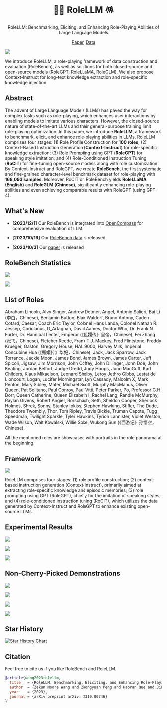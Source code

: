 <div align= "center">
    <h1> 👨‍🎤 RoleLLM 🪅 </h1>
</div>

<p align="center">  
RoleLLM: Benchmarking, Eliciting, and Enhancing Role-Playing Abilities of Large Language Models
</p>

<p align="center">  
<a href="https://arxiv.org/pdf/2310.00746.pdf">Paper</a>; 
<a href="https://huggingface.co/datasets/ZenMoore/RoleBench">Data</a>
</p>


![](./assets/rolellm-bird-eye.png)

We introduce RoleLLM, a role-playing framework of data construction and evaluation (RoleBench), as well as solutions for both closed-source and open-source models (RoleGPT, RoleLLaMA, RoleGLM). We also propose Context-Instruct for long-text knowledge extraction and role-specific knowledge injection.


## Abstract

The advent of Large Language Models (LLMs) has paved the way for complex tasks such as role-playing, which enhances user interactions by enabling models to imitate various characters. However, the closed-source nature of state-of-the-art LLMs and their general-purpose training limit role-playing optimization. In this paper, we introduce **RoleLLM**, a framework to benchmark, elicit, and enhance role-playing abilities in LLMs. RoleLLM comprises four stages: (1) Role Profile Construction for **100 roles**; (2) Context-Based Instruction Generation (**Context-Instruct**) for role-specific knowledge extraction; (3) Role Prompting using GPT (**RoleGPT**) for speaking style imitation; and (4) Role-Conditioned Instruction Tuning (**RoCIT**) for fine-tuning open-source models along with role customization. By Context-Instruct and RoleGPT, we create **RoleBench**, the first systematic and fine-grained character-level benchmark dataset for role-playing with **168,093 samples**. Moreover, RoCIT on RoleBench yields **RoleLLaMA (English)** and **RoleGLM (Chinese)**, significantly enhancing role-playing abilities and even achieving comparable results with RoleGPT (using GPT-4).



## What's New

- **[2023/12/1]** Our RoleBench is integrated into [OpenCompass](https://github.com/open-compass/opencompass/pull/633) for comprehensive evaluation of LLM.

- **[2023/10/19]** Our [RoleBench data](https://huggingface.co/datasets/ZenMoore/RoleBench) is released.

- **[2023/10/3]** Our [paper](https://arxiv.org/abs/2310.00746) is released.


## RoleBench Statistics

![](./assets/statistics-1.png)

![](./assets/statistics-2.png)

## List of Roles

Abraham Lincoln, Alvy Singer, Andrew Detmer, Angel, Antonio Salieri, Bai Li (李白，Chinese), Benjamin Button, Blair Waldorf, Bruno Antony, Caden Cotard, Caesar, Coach Eric Taylor, Colonel Hans Landa, Colonel Nathan R. Jessep, Coriolanus, D_Artagnan, David Aames, Doctor Who, Dr. Frank N Furter, Dr. Hannibal Lecter, Emperor (《甄嬛传》皇帝，Chinese), Fei Zhang (张飞，Chinese), Fletcher Reede, Frank T.J. Mackey, Fred Flintstone, Freddy Krueger, Gaston, Gregory House, HAL 9000, Harvey Milk, Imperial Concubine Hua (《甄嬛传》华妃，Chinese), Jack, Jack Sparrow, Jack Torrance, Jackie Moon, James Bond, James Brown, James Carter, Jeff Spicoli, Jigsaw, Jim Morrison, John Coffey, John Dillinger, John Doe, John Keating, Jordan Belfort, Judge Dredd, Judy Hoops, Juno MacGuff, Karl Childers, Klaus Mikaelson, Leonard Shelby, Leroy Jethro Gibbs, Lestat de Lioncourt, Logan, Lucifer Morningstar, Lyn Cassady, Malcolm X, Mark Renton, Mary Sibley, Mater, Michael Scott, Murphy MacManus, Oliver Queen, Pat Solitano, Paul Conroy, Paul Vitti, Peter Parker, Po, Professor G.H. Dorr, Queen Catherine, Queen Elizabeth I, Rachel Lang, Randle McMurphy, Raylan Givens, Robert Angier, Rorschach, Seth, Sheldon Cooper, Sherlock Holmes, Shrek, Sonny, Stanley Ipkiss, Stephen Hawking, Stifler, The Dude, Theodore Twombly, Thor, Tom Ripley, Travis Bickle, Truman Capote, Tugg Speedman, Twilight Sparkle, Tyler Hawkins, Tyrion Lannister, Violet Weston, Wade Wilson, Walt Kowalski, Willie Soke, Wukong Sun (《西游记》孙悟空，Chinese).

All the mentioned roles are showcased with portraits in the role panorama at the beginning.



## Framework

![](./assets/framework.png)

RoleLLM comprises four stages: (1) role profile construction; (2) context-based instruction generation (Context-Instruct), primarily aimed at extracting role-specific knowledge and episodic memories; (3) role prompting using GPT (RoleGPT), chiefly for the imitation of speaking styles; and (4) role-conditioned instruction tuning (RoCIT), which utilizes the data generated by Context-Instruct and RoleGPT to enhance existing open-source LLMs.



## Experimental Results

![](./assets/main-ins-gen-rolellama.png)

![](./assets/main-ins-gen-roleglm.png)

![](./assets/main-role-gen-rolellama.png)



## Non-Cherry-Picked Demonstrations

![](./assets/wukong-demo.png)

![](./assets/twilight-demo.png)

![](./assets/jack_sparrow-demo.png)

![](./assets/hawking-demo.png)

## Star History

[![Star History Chart](https://api.star-history.com/svg?repos=InteractiveNLP-Team/RoleLLM-public&type=Date)](https://star-history.com/#InteractiveNLP-Team/RoleLLM-public&Date)

## Citation

Feel free to cite us if you like RoleBench and RoleLLM.

```bibtex
@article{wang2023rolellm,
  title   = {RoleLLM: Benchmarking, Eliciting, and Enhancing Role-Playing Abilities of Large Language Models},
  author  = {Zekun Moore Wang and Zhongyuan Peng and Haoran Que and Jiaheng Liu and Wangchunshu Zhou and Yuhan Wu and Hongcheng Guo and Ruitong Gan and Zehao Ni and Jian Yang and Man Zhang and Zhaoxiang Zhang and Wanli Ouyang and Ke Xu and Stephen W. Huang and Jie Fu and Junran Peng},
  year    = {2023},
  journal = {arXiv preprint arXiv: 2310.00746}
}
```
